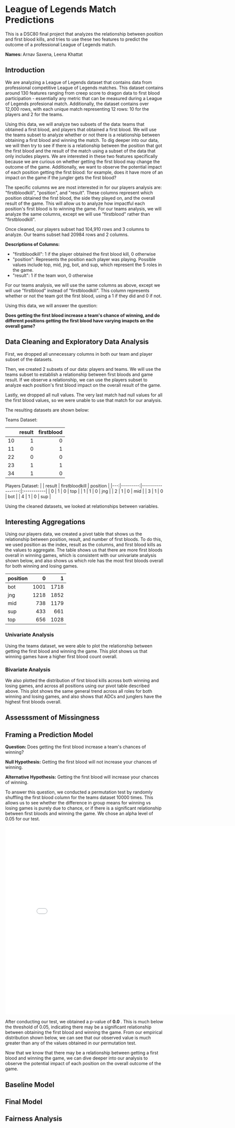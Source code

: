 
# League of Legends Match Predictions
This is a DSC80 final project that analyzes the relationship between position and first blood kills, and tries to use these two features to predict the outcome of a professional League of Legends match.

<b> Names: </b> Arnav Saxena, Leena Khattat

## Introduction

We are analyzing a League of Legends dataset that contains data from professional competitive League of Legends matches. This dataset contains around 130 features ranging from creep score to dragon data to first blood participation - essentially any metric that can be measured during a League of Legends profesional match. Additionally, the dataset contains over 12,000 rows, with each unique match representing 12 rows: 10 for the players and 2 for the teams.

Using this data, we will analyze two subsets of the data: teams that obtained a first blood, and players that obtained a first blood. We will use the teams subset to analyze whether or not there is a relationship between obtaining a first blood and winning the match. To dig deeper into our data, we will then try to see if there is a relationship between the position that got the first blood and the result of the match using a subset of the data that only includes players. We are interested in these two features specifically because we are curious on whether getting the first blood may change the outcome of the game. Additionally, we want to observe the potential impact of each position getting the first blood: for example, does it have more of an impact on the game if the jungler gets the first blood?

The specific columns we are most interested in for our players analysis are: "firstbloodkill", "position", and "result". These columns represent which position obtained the first blood, the side they played on, and the overall result of the game. This will allow us to analyze how impactful each position's first blood is to winning the game. For our teams analysis, we will analyze the same columns, except we will use "firstblood" rather than "firstbloodkill".

Once cleaned, our players subset had 104,910 rows and 3 columns to analyze. Our teams subset had 20984 rows and 2 columns.

<b> Descriptions of Columns: </b>

<ul>
    <li> "firstbloodkill": 1 if the player obtained the first blood kill, 0 otherwise </li>
    <li> "position": Represents the position each player was playing. Possible values include top, mid, jng, bot, and sup, which represent the 5 roles in the game. </li>
    <li> "result": 1 if the team won, 0 otherwise </li>
</ul>

For our teams analysis, we will use the same columns as above, except we will use "firstblood" instead of "firstbloodkill". This column represents whether or not the team got the first blood, using a 1 if they did and 0 if not.

Using this data, we will answer the question: 

<b> Does getting the first blood increase a team's chance of winning, and do different positions getting the first blood have varying
imapcts on the overall game? </b>

## Data Cleaning and Exploratory Data Analysis

First, we dropped all unnecessary columns in both our team and player subset of the datasets.

Then, we created 2 subsets of our data: players and teams. We will use the teams subset to establish a relationship between first bloods and game result. If we observe a relationship, we can use the players subset to analyze each position's first blood impact on the overall result of the game.

Lastly, we dropped all null values. The very last match had null values for all the first blood values, so we were unable to use that match for our analysis.

The resulting datasets are shown below:

Teams Dataset:                   

|    |   result |   firstblood |                 
|---:|---------:|-------------:| 
| 10 |        1 |            0 |
| 11 |        0 |            1 |
| 22 |        0 |            0 |
| 23 |        1 |            1 |
| 34 |        1 |            0 | 


Players Dataset: 
|    |   result |   firstbloodkill | position   |
|---:|---------:|-----------------:|:-----------|
|  0 |        1 |                0 | top        |
|  1 |        1 |                0 | jng        |
|  2 |        1 |                0 | mid        |
|  3 |        1 |                0 | bot        |
|  4 |        1 |                0 | sup        |

Using the cleaned datasets, we looked at relationships between variables.

## Interesting Aggregations

Using our players data, we created a pivot table that shows us the relationship between position, result, and number of first bloods. To do this, we used position as the index, result as the columns, and first blood kills as the values to aggregate. The table shows us that there are more first bloods overall in winning games, which is consistent with our univariate analysis shown below, and also shows us which role has the most first bloods overall for both winning and losing games.

| position   |    0 |    1 |
|:-----------|-----:|-----:|
| bot        | 1001 | 1718 |
| jng        | 1218 | 1852 |
| mid        |  738 | 1179 |
| sup        |  433 |  661 |
| top        |  656 | 1028 |
### Univariate Analysis

Using the teams dataset, we were able to plot the relationship between getting the first blood and winning the game. This plot shows us that winning games have a higher first blood count overall.

### Bivariate Analysis

We also plotted the distribution of first blood kills across both winning and losing games, and across all positions using our pivot table described above. This plot shows the same general trend across all roles for both winning and losing games, and also shows that ADCs and junglers have the highest first bloods overall.

## Assesssment of Missingness

## Framing a Prediction Model

<b> Question: </b> Does getting the first blood increase a team's chances of winning?

<b> Null Hypothesis:</b> Getting the first blood will not increase your chances of winning.

<b> Alternative Hypothesis:</b> Getting the first blood will increase your chances of winning.

To answer this question, we conducted a permutation test by randomly shuffling the first blood column for the teams dataset 10000 times. This allows us to see whether the difference in group means for winning vs losing games is purely due to chance, or if there is a significant relationship between first bloods and winning the game. We chose an alpha level of 0.05 for our test.

<iframe
  src="assets/empirical_dist.html"
  width="800"
  height="600"
  frameborder="0"
></iframe>

After conducting our test, we obtained a p-value of <b> 0.0 </b>. This is much below the threshold of 0.05, indicating there may be a significant relationship between obtaining the first blood and winning the game. From our empirical distribution shown below, we can see that our observed value is much greater than any of the values obtained in our permutation test.


Now that we know that there may be a relationship between getting a first blood and winning the game, we can dive deeper into our analysis to observe the potential impact of each position on the overall outcome of the game.
## Baseline Model

## Final Model

## Fairness Analysis